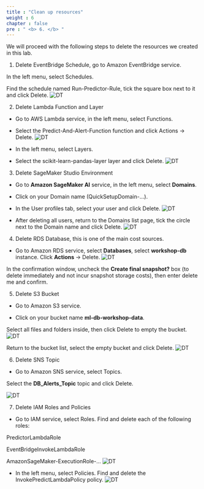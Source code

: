 ```yaml
---
title : "Clean up resources"
weight : 6
chapter : false
pre : " <b> 6. </b> "
---
```


We will proceed with the following steps to delete the resources we created in this lab.

1. Delete EventBridge Schedule, go to Amazon EventBridge service.

In the left menu, select Schedules.

Find the schedule named Run-Predictor-Rule, tick the square box next to it and click Delete.
![DT](/images/6.clean/000-dt.png)

2. Delete Lambda Function and Layer

+ Go to AWS Lambda service, in the left menu, select Functions.

+ Select the Predict-And-Alert-Function function and click Actions -> Delete.
![DT](/images/6.clean/001-dt.png)

+ In the left menu, select Layers.

+ Select the scikit-learn-pandas-layer layer and click Delete.
![DT](/images/6.clean/002-dt.png)

3. Delete SageMaker Studio Environment

+ Go to **Amazon SageMaker AI** service, in the left menu, select **Domains**.

+ Click on your Domain name (QuickSetupDomain-...).

+ In the User profiles tab, select your user and click Delete.
![DT](/images/6.clean/003-dt.png)

+ After deleting all users, return to the Domains list page, tick the circle next to the Domain name and click Delete.
![DT](/images/6.clean/004-dt.png)

4. Delete RDS Database, this is one of the main cost sources.
+ Go to Amazon RDS service, select **Databases**, select **workshop-db** instance.
Click **Actions** -> Delete.
![DT](/images/6.clean/005-dt.png)

In the confirmation window, uncheck the **Create final snapshot?** box (to delete immediately and not incur snapshot storage costs), then enter delete me and confirm.

5. Delete S3 Bucket

+ Go to Amazon S3 service.

+ Click on your bucket name **ml-db-workshop-data**.

Select all files and folders inside, then click Delete to empty the bucket.
![DT](/images/6.clean/006-dt.png)

Return to the bucket list, select the empty bucket and click Delete.
![DT](/images/6.clean/007-dt.png)

6. Delete SNS Topic

+ Go to Amazon SNS service, select Topics.

Select the **DB_Alerts_Topic** topic and click Delete.

![DT](/images/6.clean/008-dt.png)


7. Delete IAM Roles and Policies

+ Go to IAM service, select Roles. Find and delete each of the following roles:

PredictorLambdaRole

EventBridgeInvokeLambdaRole

AmazonSageMaker-ExecutionRole-...
![DT](/images/6.clean/009-dt.png)


+ In the left menu, select Policies. Find and delete the InvokePredictLambdaPolicy policy.
![DT](/images/6.clean/010-dt.png)
